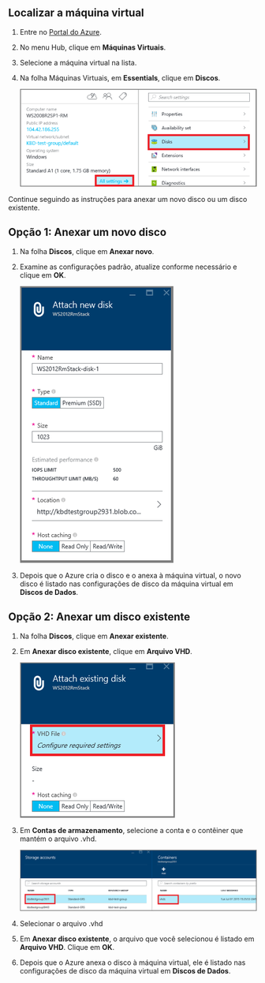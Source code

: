 


## <a name="find-the-virtual-machine"></a>Localizar a máquina virtual

1. Entre no [Portal do Azure](https://portal.azure.com/).

2. No menu Hub, clique em **Máquinas Virtuais**.

3.  Selecione a máquina virtual na lista.

4. Na folha Máquinas Virtuais, em **Essentials**, clique em **Discos**.

    ![Abrir configurações de disco](./media/virtual-machines-common-attach-disk-portal/find-disk-settings.png)

Continue seguindo as instruções para anexar um novo disco ou um disco existente.

## <a name="option-1:-attach-a-new-disk"></a>Opção 1: Anexar um novo disco

1.  Na folha **Discos**, clique em **Anexar novo**.

2.  Examine as configurações padrão, atualize conforme necessário e clique em **OK**.

    ![Analisar configurações de disco](./media/virtual-machines-common-attach-disk-portal/attach-new.png)

3.  Depois que o Azure cria o disco e o anexa à máquina virtual, o novo disco é listado nas configurações de disco da máquina virtual em **Discos de Dados**.

## <a name="option-2:-attach-an-existing-disk"></a>Opção 2: Anexar um disco existente

1.  Na folha **Discos**, clique em **Anexar existente**.

2.  Em **Anexar disco existente**, clique em **Arquivo VHD**.

    ![Anexar disco existente](./media/virtual-machines-common-attach-disk-portal/attach-existing.png)

3.  Em **Contas de armazenamento**, selecione a conta e o contêiner que mantém o arquivo .vhd.

    ![Localização do VHD](./media/virtual-machines-common-attach-disk-portal/find-storage-container.png)

4.  Selecionar o arquivo .vhd

5.  Em **Anexar disco existente**, o arquivo que você selecionou é listado em **Arquivo VHD**. Clique em **OK**.

6.  Depois que o Azure anexa o disco à máquina virtual, ele é listado nas configurações de disco da máquina virtual em **Discos de Dados**.






<!--HONumber=Oct16_HO2-->


